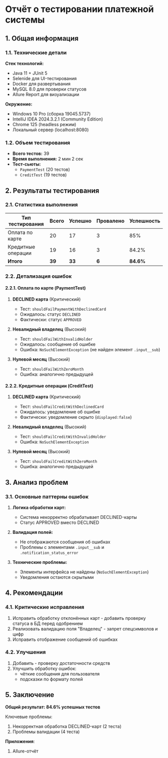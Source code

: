 # Отчёт о тестировании платежной системы

## 1. Общая информация

### 1.1. Технические детали
**Стек технологий:**
- Java 11 + JUnit 5
- Selenide для UI-тестирования
- Docker для развертывания
- MySQL 8.0 для проверки статусов
- Allure Report для визуализации

**Окружение:**
- Windows 10 Pro (сборка 19045.5737)
- IntelliJ IDEA 2024.3.2.1 (Community Edition)
- Chrome 125 (headless режим)
- Локальный сервер (localhost:8080)

### 1.2. Объем тестирования
- **Всего тестов:** 39
- **Время выполнения:** 2 мин 2 сек
- **Тест-сьюты:**
   - `PaymentTest` (20 тестов)
   - `CreditTest` (19 тестов)

## 2. Результаты тестирования

### 2.1. Статистика выполнения

| Тип тестирования       | Всего | Успешно | Провалено | Успешность |
|------------------------|-------|---------|-----------|------------|
| Оплата по карте        | 20    | 17      | 3         | 85%        |
| Кредитные операции     | 19    | 16      | 3         | 84.2%      |
| **Итого**             | **39**| **33**  | **6**     | **84.6%**  |

### 2.2. Детализация ошибок

#### 2.2.1. Оплата по карте (PaymentTest)
1. **DECLINED карта** (Критический)
   - Тест: `shouldFailPaymentWithDeclinedCard`
   - Ожидалось: статус `DECLINED`
   - Фактически: статус `APPROVED`  

2. **Невалидный владелец** (Высокий)
   - Тест: `shouldFailWithInvalidHolder`
   - Ожидалось: сообщение об ошибке
   - Ошибка: `NoSuchElementException` (не найден элемент `.input__sub`) 

3. **Нулевой месяц** (Высокий)
   - Тест: `shouldFailWithZeroMonth`
   - Ошибка: аналогично предыдущей   

#### 2.2.2. Кредитные операции (CreditTest)
1. **DECLINED карта** (Критический)
   - Тест: `shouldFailCreditWithDeclinedCard`
   - Ожидалось: уведомление об ошибке
   - Фактически: уведомление скрыто (`displayed:false`)   

2. **Невалидный владелец** (Высокий)
   - Тест: `shouldFailCreditWithInvalidHolder`
   - Ошибка: `NoSuchElementException`   

3. **Нулевой месяц** (Высокий)
   - Тест: `shouldFailCreditWithZeroMonth`
   - Ошибка: аналогично предыдущей   

## 3. Анализ проблем

### 3.1. Основные паттерны ошибок
1. **Логика обработки карт:**
   - Система некорректно обрабатывает DECLINED-карты
   - Статус APPROVED вместо DECLINED

2. **Валидация полей:**
   - Не отображаются сообщения об ошибках
   - Проблемы с элементами `.input__sub` и `.notification_status_error`

3. **Технические проблемы:**
   - Элементы интерфейса не найдены (`NoSuchElementException`)
   - Уведомления остаются скрытыми

## 4. Рекомендации

### 4.1. Критические исправления
1. Исправить обработку отклонённых карт - добавить проверку статуса в БД перед одобрением
2. Реализовать валидацию поля "Владелец" - запрет спецсимволов и цифр
3. Исправить отображение сообщений об ошибках

### 4.2. Улучшения
1. Добавить - проверку достаточности средств        
2. Улучшить обработку ошибок:
    - чёткие сообщения для пользователя
    - подсказки по формату полей

## 5. Заключение
**Общий результат: 84.6% успешных тестов**

Ключевые проблемы:

1. Некорректная обработка DECLINED-карт (2 теста)
2. Проблемы валидации (4 теста)

**Приложения**:
1. Allure-отчёт
